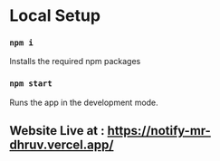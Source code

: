 # Local Setup
### `npm i`
Installs the required npm packages

### `npm start`
Runs the app in the development mode.

## Website Live at : https://notify-mr-dhruv.vercel.app/

